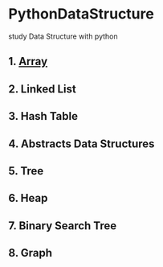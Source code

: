 # PythonDataStructure
study Data Structure with python

## 1. [Array](https://github.com/mbsmbs/PythonDataStructure/blob/master/Array.md)
## 2. Linked List
## 3. Hash Table
## 4. Abstracts Data Structures
## 5. Tree
## 6. Heap
## 7. Binary Search Tree
## 8. Graph
